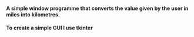 #### A simple window programme that converts the value given by the user in miles into kilometres.
#### To create a simple GUI I use tkinter
